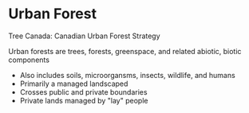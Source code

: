# Urban Forest
Tree Canada: Canadian Urban Forest Strategy

Urban forests are trees, forests, greenspace, and related abiotic, biotic components
- Also includes soils, microorgansms, insects, wildlife, and humans
- Primarily a managed landscaped
- Crosses public and private boundaries
- Private lands managed by "lay" people